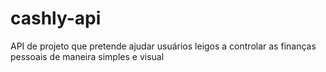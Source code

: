 # cashly-api
API de projeto que pretende ajudar usuários leigos a controlar as finanças pessoais de maneira simples e visual
